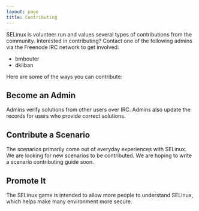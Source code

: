 ```yaml
---
layout: page
title: Contributing
---
```

SELinux is volunteer run and values several types of contributions from the
community. Interested in contributing? Contact one of the following admins via
the Freenode IRC network to get involved:

* bmbouter
* dkliban

Here are some of the ways you can contribute:

## Become an Admin

Admins verify solutions from other users over IRC. Admins also update the
records for users who provide correct solutions.

## Contribute a Scenario

The scenarios primarily come out of everyday experiences with SELinux. We are
looking for new scenarios to be contributed. We are hoping to write a scenario
contributing guide soon.

## Promote It

The SELinux game is intended to allow more people to understand SELinux, which
helps make many environment more secure.
